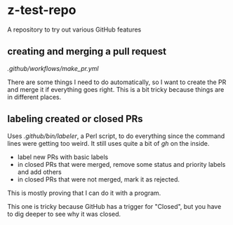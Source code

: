 # z-test-repo

A repository to try out various GitHub features

## creating and merging a pull request

*.github/workflows/make_pr.yml*

There are some things I need to do automatically, so I want to create
the PR and merge it if everything goes right. This is a bit tricky
because things are in different places.

## labeling created or closed PRs

Uses *.github/bin/labeler*, a Perl script, to do everything since the
command lines were getting too weird. It still uses quite a bit of *gh*
on the inside.

* label new PRs with basic labels
* in closed PRs that were merged, remove some status and priority labels and add others
* in closed PRs that were not merged, mark it as rejected.

This is mostly proving that I can do it with a program.

This one is tricky because GitHub has a trigger for "Closed", but you
have to dig deeper to see why it was closed.

